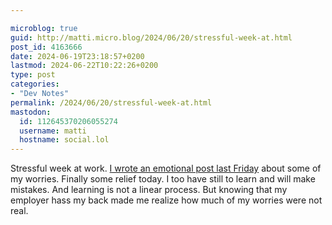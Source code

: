 ```yaml
---

microblog: true
guid: http://matti.micro.blog/2024/06/20/stressful-week-at.html
post_id: 4163666
date: 2024-06-19T23:18:57+0200
lastmod: 2024-06-22T10:22:26+0200
type: post
categories:
- "Dev Notes"
permalink: /2024/06/20/stressful-week-at.html
mastodon:
  id: 112645370206055274
  username: matti
  hostname: social.lol
---
```

Stressful week at work. [I wrote an emotional post last Friday](https://blog.martin-haehnel.de/2024/06/15/daystooffload-just-deliver.html) about some of my worries. Finally some relief today. I too have still to learn and will make mistakes. And learning is not a linear process. But knowing that my employer hass my back made me realize how much of my worries were not real.

